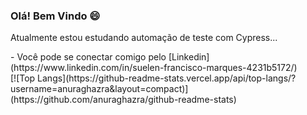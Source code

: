 ### Olá! Bem Vindo 😄

Atualmente estou estudando automação de teste com Cypress... 
<div>
- Você pode se conectar comigo pelo [Linkedin](https://www.linkedin.com/in/suelen-francisco-marques-4231b5172/)
</div>
[![Top Langs](https://github-readme-stats.vercel.app/api/top-langs/?username=anuraghazra&layout=compact)](https://github.com/anuraghazra/github-readme-stats)
